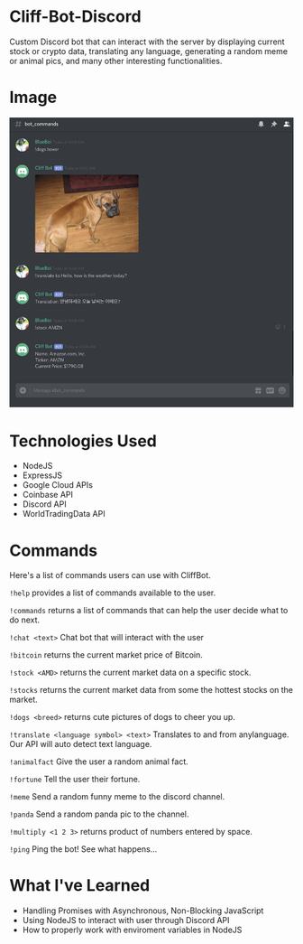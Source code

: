 # Cliff-Bot-Discord

Custom Discord bot that can interact with the server by displaying current stock or crypto data, translating any language, generating a random meme or animal pics, and many other interesting functionalities.

# Image

<img src='Images/bot_test.png' heigth='500'>

# Technologies Used

- NodeJS
- ExpressJS
- Google Cloud APIs
- Coinbase API
- Discord API
- WorldTradingData API

# Commands

Here's a list of commands users can use with CliffBot.

`!help` provides a list of commands available to the user.

`!commands` returns a list of commands that can help the user decide what to do next.

`!chat <text>` Chat bot that will interact with the user

`!bitcoin` returns the current market price of Bitcoin.

`!stock <AMD>` returns the current market data on a specific stock.

`!stocks` returns the current market data from some the hottest stocks on the market.

`!dogs <breed>` returns cute pictures of dogs to cheer you up.

`!translate <language symbol> <text>` Translates to and from anylanguage. Our API will auto detect text language.

`!animalfact` Give the user a random animal fact.

`!fortune` Tell the user their fortune.

`!meme` Send a random funny meme to the discord channel.

`!panda` Send a random panda pic to the channel.

`!multiply <1 2 3>` returns product of numbers entered by space.

`!ping` Ping the bot! See what happens...

# What I've Learned

- Handling Promises with Asynchronous, Non-Blocking JavaScript
- Using NodeJS to interact with user through Discord API
- How to properly work with enviroment variables in NodeJS
